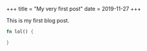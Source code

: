 +++
title = "My very first post"
date = 2019-11-27
+++

This is my first blog post.

```rust
fn lol() {

}
```

